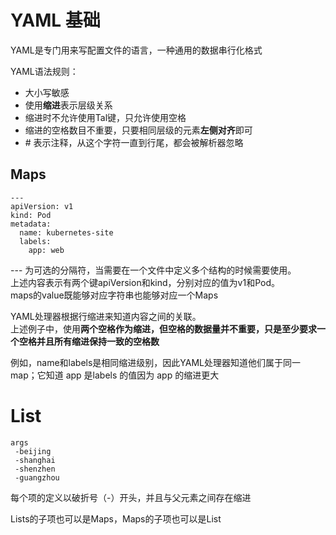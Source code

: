 # YAML 基础
YAML是专门用来写配置文件的语言，一种通用的数据串行化格式

YAML语法规则：

* 大小写敏感
* 使用**缩进**表示层级关系
* 缩进时不允许使用Tal键，只允许使用空格
* 缩进的空格数目不重要，只要相同层级的元素**左侧对齐**即可
* \# 表示注释，从这个字符一直到行尾，都会被解析器忽略


## Maps

    ---
    apiVersion: v1
    kind: Pod
    metadata:
      name: kubernetes-site
      labels:
        app: web
        
--- 为可选的分隔符，当需要在一个文件中定义多个结构的时候需要使用。  
上述内容表示有两个键apiVersion和kind，分别对应的值为v1和Pod。  
maps的value既能够对应字符串也能够对应一个Maps

YAML处理器根据行缩进来知道内容之间的关联。  
上述例子中，使用**两个空格作为缩进，但空格的数据量并不重要，只是至少要求一个空格并且所有缩进保持一致的空格数** 

例如，name和labels是相同缩进级别，因此YAML处理器知道他们属于同一map；它知道 app 是labels 的值因为 app 的缩进更大

# List

    args
     -beijing
     -shanghai
     -shenzhen
     -guangzhou
     
每个项的定义以破折号（-）开头，并且与父元素之间存在缩进

Lists的子项也可以是Maps，Maps的子项也可以是List
